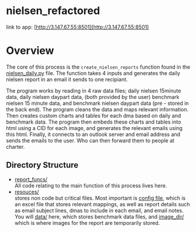 # nielsen_refactored
 link to app: [http://3.147.67.55:8501](http://3.147.67.55:8501)

# Overview

The core of this process is the `create_nielsen_reports` function found in the [nielsen_daily.py](nielsen_daily.py) file. The function takes 4 inputs and generates the daily nielsen report in an email it sends to one recipiant.

The program works by reading in 4 raw data files; daily nielsen 15minute data, daily nielsen daypart data, (both provided by the user) benchmark nielsen 15 minute data, and benchmark nielsen daypart data (pre - stored in the back end). The program cleans the data and maps relevant information. Then creates custom charts and tables for each dma based on daily and benchmark data. The program then  embeds these charts and tables into html using a CID for each image, and generates the relevant emails using this html. Finally, it connects to an outlook server and email address and sends the emails to the user. Who can then forward them to people at charter.


## Directory Structure
- [report_funcs/](report_funcs/)  
  All code relating to the main function of this process lives here.  
- [resouces/](resouces/)  
  stores non code but critical files. Most important is [config file](resources\NielsenConfigv4.xlsx), which is an excel file that stores relevant mappings, as well as report details such as email subject lines, dmas to include in each email, and email notes.  
  You will [data/](data/) here, which stores benchmark data files, and [image_dir/](image_dir/) which is where images for the report are temporarily stored.

  
